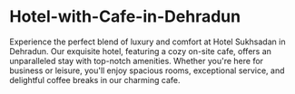 # Hotel-with-Cafe-in-Dehradun
Experience the perfect blend of luxury and comfort at Hotel Sukhsadan in Dehradun. Our exquisite hotel, featuring a cozy on-site cafe, offers an unparalleled stay with top-notch amenities. Whether you're here for business or leisure, you'll enjoy spacious rooms, exceptional service, and delightful coffee breaks in our charming cafe.
